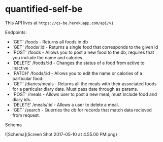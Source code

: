 # quantified-self-be

This API lives at `https://qs-be.herokuapp.com/api/v1`

Endpoints:

  * 'GET' /foods - Returns all foods in db
  * 'GET' /foods/:id - Returns a single food that corresponds to the given id
  * 'POST' /foods - Allows you to post a new food to the db, requires that you include the name and calories. 
  * 'DELETE' /foods/:id - Changes the status of a food from active to inactive
  * 'PATCH' /foods/:id - Allows you to edit the name or calories of a particular food.
  * 'GET' /diaries/meals - Returns all the meals with their associated foods for a particular diary date. Must pass date through as params.
  * 'POST' /meals - Allows user to post a new meal, must include food and diary ids. 
  * 'DELETE' /meals/:id - Allows a user to delete a meal. 
  * 'GET' /search - Querries the db for records that match data recieved from request. 
  
Schema

![Schema](Screen Shot 2017-05-10 at 4.55.00 PM.png)
